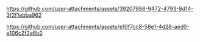 

https://github.com/user-attachments/assets/39207998-9472-4793-8d14-3f2f1ebba962



https://github.com/user-attachments/assets/e10f7cc8-58e1-4d28-aed0-e106c2f2e6b2


